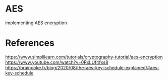 # AES
 implementing AES encryption

# References
 https://www.simplilearn.com/tutorials/cryptography-tutorial/aes-encryption 
 https://www.youtube.com/watch?v=0RxLUf4fxs8
 https://braincoke.fr/blog/2020/08/the-aes-key-schedule-explained/#aes-key-schedule


